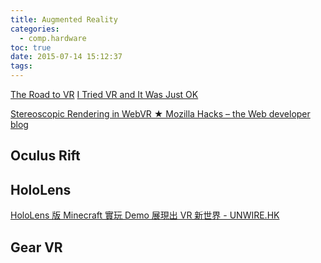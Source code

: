 ```yaml
---
title: Augmented Reality
categories:
  - comp.hardware
toc: true
date: 2015-07-14 15:12:37
tags:
---
```


[The Road to VR](http://blog.codinghorror.com/the-road-to-vr/)
[I Tried VR and It Was Just OK](http://blog.codinghorror.com/i-tried-vr-and-it-was-just-ok/)

[Stereoscopic Rendering in WebVR ★ Mozilla Hacks – the Web developer blog](https://hacks.mozilla.org/2015/09/stereoscopic-rendering-in-webvr/)

## Oculus Rift

## HoloLens

[HoloLens 版 Minecraft 實玩 Demo 展現出 VR 新世界 - UNWIRE.HK](http://unwire.hk/2015/06/16/hololens-minecraft/game-channel/)

## Gear VR
